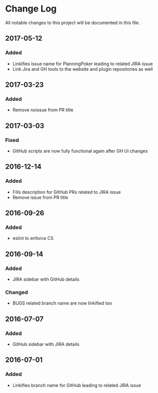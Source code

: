 # Change Log
All notable changes to this project will be documented in this file.

## 2017-05-12
### Added
- Linkifies issue name for PlanningPoker leading to related JIRA issue
- Link Jira and GH tools to the website and plugin repositories as well

## 2017-03-23
### Added
- Remove noissue from PR title

## 2017-03-03
### Fixed
- GitHub scripts are now fully functional again after GH UI changes

## 2016-12-14
### Added
- Fills description for GitHub PRs related to JIRA issue
- Remove issue from PR title

## 2016-09-26
### Added
- eslint to enforce CS

## 2016-09-14
### Added
- JIRA sidebar with GitHub details

### Changed
- BUGS related branch name are now linkified too

## 2016-07-07
### Added
- GitHub sidebar with JIRA details

## 2016-07-01
### Added
- Linkifies branch name for GitHub leading to related JIRA issue

